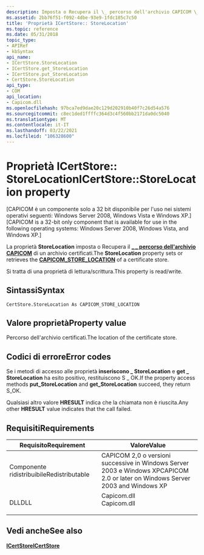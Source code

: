 ```yaml
---
description: Imposta o Recupera il \_ percorso dell'archivio CAPICOM \_ di un archivio certificati.
ms.assetid: 2bb76f51-f092-4dbe-93e9-1fdc185c7c50
title: 'Proprietà ICertStore:: StoreLocation'
ms.topic: reference
ms.date: 05/31/2018
topic_type:
- APIRef
- kbSyntax
api_name:
- ICertStore.StoreLocation
- ICertStore.get_StoreLocation
- ICertStore.put_StoreLocation
- CertStore.StoreLocation
api_type:
- COM
api_location:
- Capicom.dll
ms.openlocfilehash: 97bca7ed9dae20c129d202910b40f7c26d54a576
ms.sourcegitcommit: c8ec1ded1ffffc364d3c4f560bb2171da0dc5040
ms.translationtype: MT
ms.contentlocale: it-IT
ms.lasthandoff: 03/22/2021
ms.locfileid: "106328600"
---
```

# <a name="icertstorestorelocation-property"></a><span data-ttu-id="9fc0d-103">Proprietà ICertStore:: StoreLocation</span><span class="sxs-lookup"><span data-stu-id="9fc0d-103">ICertStore::StoreLocation property</span></span>

<span data-ttu-id="9fc0d-104">\[CAPICOM è un componente solo a 32 bit disponibile per l'uso nei sistemi operativi seguenti: Windows Server 2008, Windows Vista e Windows XP.\]</span><span class="sxs-lookup"><span data-stu-id="9fc0d-104">\[CAPICOM is a 32-bit only component that is available for use in the following operating systems: Windows Server 2008, Windows Vista, and Windows XP.\]</span></span>

<span data-ttu-id="9fc0d-105">La proprietà **StoreLocation** imposta o Recupera il [**\_ \_ percorso dell'archivio CAPICOM**](capicom-store-location.md) di un archivio certificati.</span><span class="sxs-lookup"><span data-stu-id="9fc0d-105">The **StoreLocation** property sets or retrieves the [**CAPICOM\_STORE\_LOCATION**](capicom-store-location.md) of a certificate store.</span></span>

<span data-ttu-id="9fc0d-106">Si tratta di una proprietà di lettura/scrittura.</span><span class="sxs-lookup"><span data-stu-id="9fc0d-106">This property is read/write.</span></span>

## <a name="syntax"></a><span data-ttu-id="9fc0d-107">Sintassi</span><span class="sxs-lookup"><span data-stu-id="9fc0d-107">Syntax</span></span>


```VB
CertStore.StoreLocation As CAPICOM_STORE_LOCATION
```



## <a name="property-value"></a><span data-ttu-id="9fc0d-108">Valore proprietà</span><span class="sxs-lookup"><span data-stu-id="9fc0d-108">Property value</span></span>

<span data-ttu-id="9fc0d-109">Percorso dell'archivio certificati.</span><span class="sxs-lookup"><span data-stu-id="9fc0d-109">The location of the certificate store.</span></span>

## <a name="error-codes"></a><span data-ttu-id="9fc0d-110">Codici di errore</span><span class="sxs-lookup"><span data-stu-id="9fc0d-110">Error codes</span></span>

<span data-ttu-id="9fc0d-111">Se i metodi di accesso alle proprietà **inseriscono \_ StoreLocation** e **get \_ StoreLocation** ha esito positivo, restituiscono S \_ OK.</span><span class="sxs-lookup"><span data-stu-id="9fc0d-111">If the property access methods **put\_StoreLocation** and **get\_StoreLocation** succeed, they return S\_OK.</span></span>

<span data-ttu-id="9fc0d-112">Qualsiasi altro valore **HRESULT** indica che la chiamata non è riuscita.</span><span class="sxs-lookup"><span data-stu-id="9fc0d-112">Any other **HRESULT** value indicates that the call failed.</span></span>

## <a name="requirements"></a><span data-ttu-id="9fc0d-113">Requisiti</span><span class="sxs-lookup"><span data-stu-id="9fc0d-113">Requirements</span></span>



| <span data-ttu-id="9fc0d-114">Requisito</span><span class="sxs-lookup"><span data-stu-id="9fc0d-114">Requirement</span></span> | <span data-ttu-id="9fc0d-115">Valore</span><span class="sxs-lookup"><span data-stu-id="9fc0d-115">Value</span></span> |
|----------------------------|----------------------------------------------------------------------------------------|
| <span data-ttu-id="9fc0d-116">Componente ridistribuibile</span><span class="sxs-lookup"><span data-stu-id="9fc0d-116">Redistributable</span></span><br/> | <span data-ttu-id="9fc0d-117">CAPICOM 2,0 o versioni successive in Windows Server 2003 e Windows XP</span><span class="sxs-lookup"><span data-stu-id="9fc0d-117">CAPICOM 2.0 or later on Windows Server 2003 and Windows XP</span></span><br/>                  |
| <span data-ttu-id="9fc0d-118">DLL</span><span class="sxs-lookup"><span data-stu-id="9fc0d-118">DLL</span></span><br/>             | <dl> <span data-ttu-id="9fc0d-119"><dt>Capicom.dll</dt></span><span class="sxs-lookup"><span data-stu-id="9fc0d-119"><dt>Capicom.dll</dt></span></span> </dl> |



## <a name="see-also"></a><span data-ttu-id="9fc0d-120">Vedi anche</span><span class="sxs-lookup"><span data-stu-id="9fc0d-120">See also</span></span>

<dl> <dt>

[<span data-ttu-id="9fc0d-121">**ICertStore**</span><span class="sxs-lookup"><span data-stu-id="9fc0d-121">**ICertStore**</span></span>](icertstore.md)
</dt> </dl>

 

 




